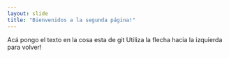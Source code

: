 ```yaml
---
layout: slide
title: "Bienvenidos a la segunda página!"
---
```

Acá pongo el texto en la cosa esta de git
Utiliza la flecha hacia la izquierda para volver!
